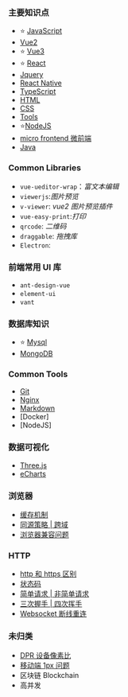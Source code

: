 ### 主要知识点

- ⭐️ [JavaScript](./JavaScript/index.md)
- [Vue2](./Vue2/index.md)
- ⭐️ [Vue3](./Vue3/index.md)
- ⭐️ [React](./React/index.md)
- [Jquery]()
- [React Native]()
- [TypeScript](./TypeScript/index.md)
- [HTML](./HTML/index.md)
- [CSS](./CSS/index.md)
- [Tools](./Tools/index.md)
- ⭐️[NodeJS](./NodeJS/index.md)
- [micro frontend 微前端](./MicroFrontend/index.md)
- [Java](./Java/index.md)

### Common Libraries

- `vue-ueditor-wrap`：_富文本编辑_
- `viewerjs`:_图片预览_
- `v-viewer`: _vue2 图片预览插件_
- `vue-easy-print`:_打印_
- `qrcode`: _二维码_
- `draggable`: _拖拽库_
- `Electron`:

### 前端常用 UI 库

- `ant-design-vue`
- `element-ui`
- `vant`

### 数据库知识

- ⭐️ [Mysql](./Databases/mysql.md)
- [MongoDB]()

### Common Tools

- [Git](./Commands/Git.md)
- [Nginx](./Commands/Nginx/index.md)
- [Markdown](./Tools/markdown/index.md)
- [Docker]
- [NodeJS]

### 数据可视化

- [Three.js]()
- [eCharts]()

### 浏览器

- [缓存机制]()
- [同源策略 | 跨域](./Browsers/cors/index.md)
- [浏览器兼容问题]()

### HTTP

- [http 和 https 区别]()
- [状态码]()
- [简单请求 | 非简单请求]()
- [三次握手 | 四次挥手]()
- [Websocket 断线重连]()

### 未归类

- [DPR 设备像素比]()
- [移动端 1px 问题]()
- 区块链 Blockchain
- 高并发
